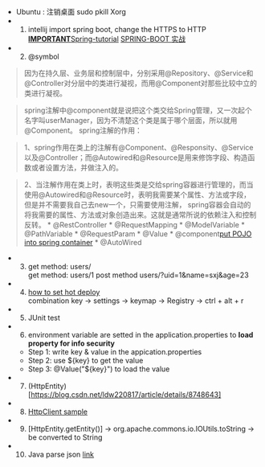 * Ubuntu : 注销桌面 sudo pkill Xorg
* 1. intellij import spring boot, change the HTTPS to HTTP
[**IMPORTANT**Spring-tutorial](https://gitee.com/didispace/SpringBoot-Learning) [SPRING-BOOT 实战](https://www.cnblogs.com/paddix/p/8215245.html)
* 2. @symbol
>因为在持久层、业务层和控制层中，分别采用@Repository、@Service和@Controller对分层中的类进行凝视，而用@Component对那些比较中立的类进行凝视。

>spring注解中@component就是说把这个类交给Spring管理，又一次起个名字叫userManager，因为不清楚这个类是属于哪个层面，所以就用@Component。
spring注解的作用：

>1、spring作用在类上的注解有@Component、@Responsity、@Service以及@Controller；而@Autowired和@Resource是用来修饰字段、构造函数或者设置方法，并做注入的。

>2、当注解作用在类上时，表明这些类是交给spring容器进行管理的，而当使用@Autowired和@Resource时，表明我需要某个属性、方法或字段，但是并不需要我自己去new一个，只需要使用注解， spring容器会自动的将我需要的属性、方法或对象创造出来。这就是通常所说的依赖注入和控制反转。
	* @RestController
	* @RequestMapping
	* @ModelVariable
	* @PathVariable
	* @RequestParam
	* @Value
	* @component[put POJO into spring container](https://blog.csdn.net/thinkingcao/article/details/71171222)
	* @AutoWired
* 3. get method: users/  
get method: users/1
post method users/?uid=1&name=sxj&age=23
* 4. [how to set hot deploy](https://www.cnblogs.com/jiangbei/p/8439394.html)  
combination key -> settings -> keymap -> Registry -> ctrl + alt + r 
* 5. JUnit test
* 6. environment variable are setted in the application.properties to **load property for info security**
	* Step 1: write key & value in the appication.properties
	* Step 2: use ${key} to get the value
	* Step 3: @Value("${key}") to load the value
* 7. (HttpEntity)[https://blog.csdn.net/ldw220817/article/details/8748643]
* 8. [HttpClient sample](https://hc.apache.org/httpcomponents-client-4.5.x/quickstart.html)
* 9. [HttpEntity.getEntity()] -> org.apache.commons.io.IOUtils.toString -> be converted to String
* 10. Java parse json [link](https://medium.com/@ssaurel/parse-and-write-json-data-in-java-with-gson-dd8d1285b28)
	
	
